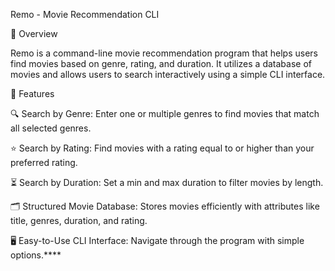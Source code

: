 Remo - Movie Recommendation CLI

📌 Overview

Remo is a command-line movie recommendation program that helps users find movies based on genre, rating, and duration. It utilizes a database of movies and allows users to search interactively using a simple CLI interface.

🚀 Features

🔍 Search by Genre: Enter one or multiple genres to find movies that match all selected genres.

⭐ Search by Rating: Find movies with a rating equal to or higher than your preferred rating.

⏳ Search by Duration: Set a min and max duration to filter movies by length.

🗂 Structured Movie Database: Stores movies efficiently with attributes like title, genres, duration, and rating.

🖥 Easy-to-Use CLI Interface: Navigate through the program with simple options.****
